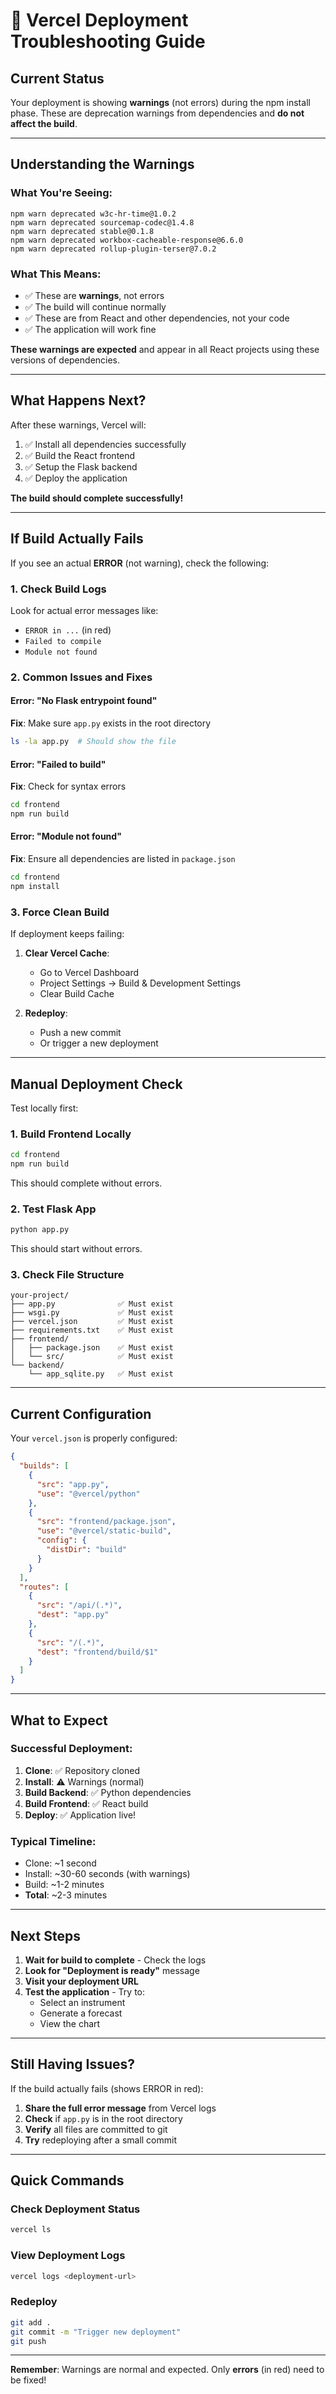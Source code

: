 # 🚀 Vercel Deployment Troubleshooting Guide

## Current Status

Your deployment is showing **warnings** (not errors) during the npm install phase. These are deprecation warnings from dependencies and **do not affect the build**.

---

## Understanding the Warnings

### What You're Seeing:
```
npm warn deprecated w3c-hr-time@1.0.2
npm warn deprecated sourcemap-codec@1.4.8
npm warn deprecated stable@0.1.8
npm warn deprecated workbox-cacheable-response@6.6.0
npm warn deprecated rollup-plugin-terser@7.0.2
```

### What This Means:
- ✅ These are **warnings**, not errors
- ✅ The build will continue normally
- ✅ These are from React and other dependencies, not your code
- ✅ The application will work fine

**These warnings are expected** and appear in all React projects using these versions of dependencies.

---

## What Happens Next?

After these warnings, Vercel will:

1. ✅ Install all dependencies successfully
2. ✅ Build the React frontend
3. ✅ Setup the Flask backend
4. ✅ Deploy the application

**The build should complete successfully!**

---

## If Build Actually Fails

If you see an actual **ERROR** (not warning), check the following:

### 1. Check Build Logs
Look for actual error messages like:
- `ERROR in ...` (in red)
- `Failed to compile`
- `Module not found`

### 2. Common Issues and Fixes

#### Error: "No Flask entrypoint found"
**Fix**: Make sure `app.py` exists in the root directory
```bash
ls -la app.py  # Should show the file
```

#### Error: "Failed to build"
**Fix**: Check for syntax errors
```bash
cd frontend
npm run build
```

#### Error: "Module not found"
**Fix**: Ensure all dependencies are listed in `package.json`
```bash
cd frontend
npm install
```

### 3. Force Clean Build

If deployment keeps failing:

1. **Clear Vercel Cache**:
   - Go to Vercel Dashboard
   - Project Settings → Build & Development Settings
   - Clear Build Cache

2. **Redeploy**:
   - Push a new commit
   - Or trigger a new deployment

---

## Manual Deployment Check

Test locally first:

### 1. Build Frontend Locally
```bash
cd frontend
npm run build
```
This should complete without errors.

### 2. Test Flask App
```bash
python app.py
```
This should start without errors.

### 3. Check File Structure
```
your-project/
├── app.py              ✅ Must exist
├── wsgi.py             ✅ Must exist  
├── vercel.json         ✅ Must exist
├── requirements.txt    ✅ Must exist
├── frontend/
│   ├── package.json    ✅ Must exist
│   └── src/            ✅ Must exist
└── backend/
    └── app_sqlite.py   ✅ Must exist
```

---

## Current Configuration

Your `vercel.json` is properly configured:

```json
{
  "builds": [
    {
      "src": "app.py",
      "use": "@vercel/python"
    },
    {
      "src": "frontend/package.json",
      "use": "@vercel/static-build",
      "config": {
        "distDir": "build"
      }
    }
  ],
  "routes": [
    {
      "src": "/api/(.*)",
      "dest": "app.py"
    },
    {
      "src": "/(.*)",
      "dest": "frontend/build/$1"
    }
  ]
}
```

---

## What to Expect

### Successful Deployment:

1. **Clone**: ✅ Repository cloned
2. **Install**: ⚠️ Warnings (normal)
3. **Build Backend**: ✅ Python dependencies
4. **Build Frontend**: ✅ React build
5. **Deploy**: ✅ Application live!

### Typical Timeline:
- Clone: ~1 second
- Install: ~30-60 seconds (with warnings)
- Build: ~1-2 minutes
- **Total**: ~2-3 minutes

---

## Next Steps

1. **Wait for build to complete** - Check the logs
2. **Look for "Deployment is ready"** message
3. **Visit your deployment URL**
4. **Test the application** - Try to:
   - Select an instrument
   - Generate a forecast
   - View the chart

---

## Still Having Issues?

If the build actually fails (shows ERROR in red):

1. **Share the full error message** from Vercel logs
2. **Check** if `app.py` is in the root directory
3. **Verify** all files are committed to git
4. **Try** redeploying after a small commit

---

## Quick Commands

### Check Deployment Status
```bash
vercel ls
```

### View Deployment Logs
```bash
vercel logs <deployment-url>
```

### Redeploy
```bash
git add .
git commit -m "Trigger new deployment"
git push
```

---

**Remember**: Warnings are normal and expected. Only **errors** (in red) need to be fixed!
